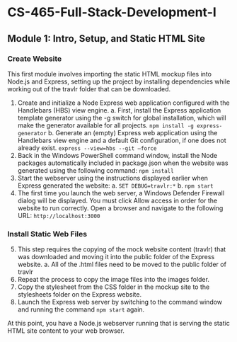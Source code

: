 # CS-465-Full-Stack-Development-I
## Module 1: Intro, Setup, and Static HTML Site
### Create Website
This first module involves importing the static HTML mockup files into Node.js and Express, setting up the project by installing dependencies while working out of the travlr folder that can be downloaded.

1. Create and initialize a Node Express web application configured with the Handlebars (HBS) view
engine.
    a. First, install the Express application template generator using the -g switch for global
       installation, which will make the generator available for all projects.
       `npm install -g express-generator`
    b. Generate an (empty) Express web application using the Handlebars view engine and a
       default Git configuration, if one does not already exist.
      `express --view=hbs --git –force`
2. Back in the Windows PowerShell command window, install the Node packages automatically
   included in package.json when the website was generated using the following command:
    `npm install`
3. Start the webserver using the instructions displayed earlier when Express generated the
   website:
    a. `SET DEBUG=travlr:*`
    b. `npm start`
4. The first time you launch the web server, a Windows Defender Firewall dialog will be displayed. You must click Allow access in order for the website to run correctly. Open a browser and navigate to the following URL:
    `http://localhost:3000`

### Install Static Web Files
5. This step requires the copying of the mock website content (travlr) that was downloaded and moving it into the public folder of the Express website.
    a. All of the .html files need to be moved to the public folder of travlr
6. Repeat the process to copy the image files into the images folder.
7. Copy the stylesheet from the CSS folder in the mockup site to the stylesheets folder on the
Express website.
8. Launch the Express web server by switching to the command window and running the command
`npm start` again.

At this point, you have a Node.js webserver running that is serving the static HTML site content to your web browser.
